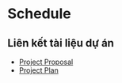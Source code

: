 # Schedule

## Liên kết tài liệu dự án
- [Project Proposal](https://docs.google.com/document/d/1QXBLPKQQXd4UOHis1Ahm-VLfiv-qgrn66War6avcUEg/edit?tab=t.0)
- [Project Plan](https://docs.google.com/document/d/13znLb_AK70HUEY2UBrI2xXbqhVYpMRUNGkk5cS_QXwI/edit?tab=t.0)
